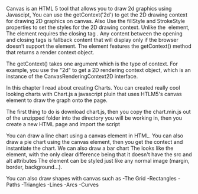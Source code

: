 Canvas is an HTML 5 tool that allows you to draw 2d graphics using Javascipt, You can use the getContext('2d') to get the 2D drawing context for drawing 2D graphics on canvas. Also Use the fillStyle and StrokeStyle properties to set the styles for the 2D drawing context.
Unlike the <img> element, The <canvas> element requires the closing tag </canvas>. Any content between the opening and closing tags is fallback content that will display only if the browser doesn’t support the <canvas> element. The <canvas> element features the getContext() method that returns a render context object.

The getContext() takes one argument which is the type of context. For example, you use the "2d" to get a 2D rendering context object, which is an instance of the CanvasRenderingContext2D interface.





In this chapter I read about creating Charts. You can created really cool looking charts with Chart.js a javascript pluin that uses HTLM5's canvas element to draw the graph onto the page.

The first thing to do is download chart.js, then you copy the chart.min.js out of the unzipped folder into the directory you will be working in, then you create a new HTML page and import the script

You can draw a line chart using a canvas element in HTML. You can also draw a pie chart using the canvas element, then you get the contect and instantiate the chart. We can also draw a bar chart
The <canvas> looks like the <img> element, with the only clear difference being that it doesn't have the src and alt attributes
The <canvas> element can be styled just like any normal image (margin, border, background…).

You can also draw shapes with canvas such as
-The Grid
-Rectangles
-Paths
-Triangles
-Lines
-Arcs
-Curves